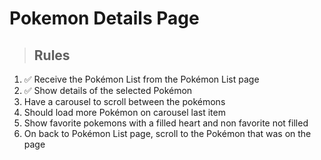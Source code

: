# Pokemon Details Page

> ## Rules
1. ✅ Receive the Pokémon List from the Pokémon List page
2. ✅ Show details of the selected Pokémon
3. Have a carousel to scroll between the pokémons
4. Should load more Pokémon on carousel last item
5. Show favorite pokemons with a filled heart and non favorite not filled
6. On back to Pokémon List page, scroll to the Pokémon that was on the page